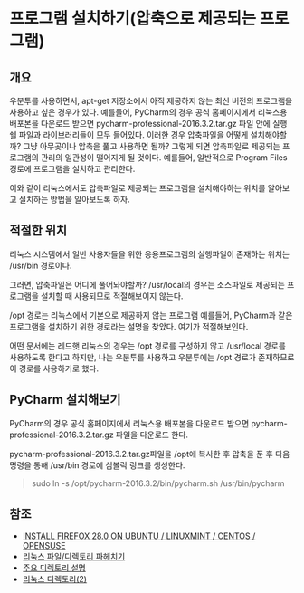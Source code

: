 # 프로그램 설치하기(압축으로 제공되는 프로그램)

## 개요

우분투를 사용하면서, apt-get 저장소에서 아직 제공하지 않는 최신 버전의 프로그램을 사용하고 싶은 경우가 있다.
예를들어, PyCharm의 경우 공식 홈페이지에서 리눅스용 배포본을 다운로드 받으면 pycharm-professional-2016.3.2.tar.gz 파일 안에 실행 쉘 파일과 라이브러리들이 모두 들어있다.
이러한 경우 압축파일을 어떻게 설치해야할까? 그냥 아무곳이나 압축을 풀고 사용하면 될까? 그렇게 되면 압축파일로 제공되는 프로그램의 관리의 일관성이 떨어지게 될 것이다. 
예를들어, 일반적으로 Program Files 경로에 프로그램을 설치하고 관리한다.

이와 같이 리눅스에서도 압축파일로 제공되는 프로그램을 설치해야하는 위치를 알아보고 설치하는 방법을 알아보도록 하자.

## 적절한 위치

리눅스 시스템에서 일반 사용자들을 위한 응용프로그램의 실행파일이 존재하는 위치는 /usr/bin 경로이다. 

그러면, 압축파일은 어디에 풀어놔야할까? /usr/local의 경우는 소스파일로 제공되는 프로그램을 설치할 때 사용되므로 적절해보이지 않는다.

/opt 경로는 리눅스에서 기본으로 제공하지 않는 프로그램 예를들어, PyCharm과 같은 프로그램을 설치하기 위한 경로라는 설명을 찾았다. 여기가 적절해보인다.

어떤 문서에는 레드햇 리눅스의 경우는 /opt 경로를 구성하지 않고 /usr/local 경로를 사용하도록 한다고 하지만, 나는 우분투를 사용하고 우분투에는 /opt 경로가 존재하므로 이 경로를 사용하기로 했다.

## PyCharm 설치해보기

PyCharm의 경우 공식 홈페이지에서 리눅스용 배포본을 다운로드 받으면 pycharm-professional-2016.3.2.tar.gz 파일을 다운로드 한다. 

pycharm-professional-2016.3.2.tar.gz파일을 /opt에 복사한 후 압축을 푼 후 다음 명령을 통해 /usr/bin 경로에 심볼릭 링크를 생성한다. 

> sudo ln -s /opt/pycharm-2016.3.2/bin/pycharm.sh /usr/bin/pycharm

## 참조

* [INSTALL FIREFOX 28.0 ON UBUNTU / LINUXMINT / CENTOS / OPENSUSE](http://www.askmetutorials.com/2014/03/install-firefox-280-on-ubuntu-linuxmint.html)
* [리눅스 파일/디렉토리 파헤치기](http://coffeenix.net/doc/kuls/file_system-4.html)
* [주요 디렉토리 설명](http://blog.habonyphp.com/entry/%EB%A6%AC%EB%88%85%EC%8A%A4-%EC%A3%BC%EC%9A%94-%EB%94%94%EB%A0%89%ED%86%A0%EB%A6%AC-%EC%84%A4%EB%AA%85#.WKBsczt96Uk)
* [리눅스 디렉토리(2)](http://ssongyoon.tistory.com/entry/%EB%A6%AC%EB%88%85%EC%8A%A4-%EB%94%94%EB%A0%89%ED%86%A0%EB%A6%AC2)